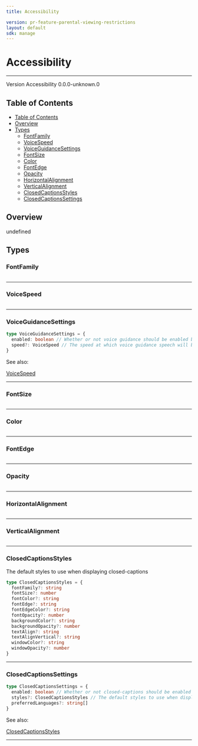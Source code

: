 ```yaml
---
title: Accessibility

version: pr-feature-parental-viewing-restrictions
layout: default
sdk: manage
---
```


# Accessibility

---

Version Accessibility 0.0.0-unknown.0

## Table of Contents

- [Table of Contents](#table-of-contents)
- [Overview](#overview)
- [Types](#types)
  - [FontFamily](#fontfamily)
  - [VoiceSpeed](#voicespeed)
  - [VoiceGuidanceSettings](#voiceguidancesettings)
  - [FontSize](#fontsize)
  - [Color](#color)
  - [FontEdge](#fontedge)
  - [Opacity](#opacity)
  - [HorizontalAlignment](#horizontalalignment)
  - [VerticalAlignment](#verticalalignment)
  - [ClosedCaptionsStyles](#closedcaptionsstyles)
  - [ClosedCaptionsSettings](#closedcaptionssettings)

## Overview

undefined

## Types

### FontFamily

```typescript

```

---

### VoiceSpeed

```typescript

```

---

### VoiceGuidanceSettings

```typescript
type VoiceGuidanceSettings = {
  enabled: boolean // Whether or not voice guidance should be enabled by default
  speed?: VoiceSpeed // The speed at which voice guidance speech will be read back to the user
}
```

See also:

[VoiceSpeed](#voicespeed)

---

### FontSize

```typescript

```

---

### Color

```typescript

```

---

### FontEdge

```typescript

```

---

### Opacity

```typescript

```

---

### HorizontalAlignment

```typescript

```

---

### VerticalAlignment

```typescript

```

---

### ClosedCaptionsStyles

The default styles to use when displaying closed-captions

```typescript
type ClosedCaptionsStyles = {
  fontFamily?: string
  fontSize?: number
  fontColor?: string
  fontEdge?: string
  fontEdgeColor?: string
  fontOpacity?: number
  backgroundColor?: string
  backgroundOpacity?: number
  textAlign?: string
  textAlignVertical?: string
  windowColor?: string
  windowOpacity?: number
}
```

---

### ClosedCaptionsSettings

```typescript
type ClosedCaptionsSettings = {
  enabled: boolean // Whether or not closed-captions should be enabled by default
  styles?: ClosedCaptionsStyles // The default styles to use when displaying closed-captions
  preferredLanguages?: string[]
}
```

See also:

[ClosedCaptionsStyles](#closedcaptionsstyles)

---
